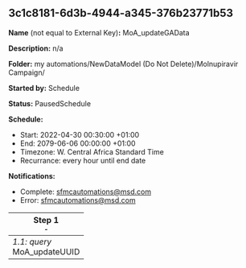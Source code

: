## 3c1c8181-6d3b-4944-a345-376b23771b53

**Name** (not equal to External Key)**:** MoA_updateGAData

**Description:** n/a

**Folder:** my automations/NewDataModel (Do Not Delete)/Molnupiravir Campaign/

**Started by:** Schedule

**Status:** PausedSchedule

**Schedule:**

* Start: 2022-04-30 00:30:00 +01:00
* End: 2079-06-06 00:00:00 +01:00
* Timezone: W. Central Africa Standard Time
* Recurrance: every hour until end date

**Notifications:**

* Complete: sfmcautomations@msd.com
* Error: sfmcautomations@msd.com

| Step 1<br>_<small>-</small>_ |
| --- |
| _1.1: query_<br>MoA_updateUUID |
